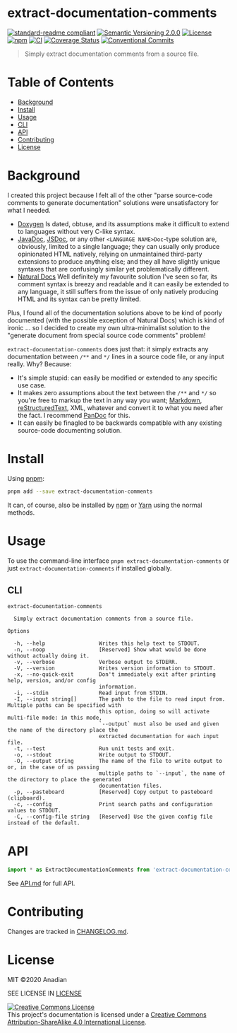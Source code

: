# extract-documentation-comments
[![standard-readme compliant](https://img.shields.io/badge/readme%20style-standard-brightgreen.svg?style=flat-square)](https://github.com/RichardLitt/standard-readme)
[![Semantic Versioning 2.0.0](https://img.shields.io/badge/semver-2.0.0-brightgreen?style=flat-square)](https://semver.org/spec/v2.0.0.html)
[![License](https://img.shields.io/github/license/Anadian/extract-documentation-comments)](https://github.com/Anadian/extract-documentation-comments/LICENSE)
[![npm](https://img.shields.io/npm/v/extract-documentation-comments)](https://www.npmjs.com/package/extract-documentation-comments)
[![CI](https://github.com/Anadian/extract-documentation-comments/workflows/ci/badge.svg)](https://github.com/Anadian/extract-documentation-comments/actions?query=workflow%3Aci)
[![Coverage Status](https://coveralls.io/repos/github/Anadian/extract-documentation-comments/badge.svg?branch=main)](https://coveralls.io/github/Anadian/extract-documentation-comments?branch=main)
[![Conventional Commits](https://img.shields.io/badge/Conventional%20Commits-1.0.0-yellow.svg)](https://conventionalcommits.org)

> Simply extract documentation comments from a source file.
# Table of Contents
- [Background](#Background)
- [Install](#Install)
- [Usage](#Usage)
- [CLI](#CLI)
- [API](#API)
- [Contributing](#Contributing)
- [License](#License)
# Background
I created this project because I felt all of the other "parse source-code comments to generate documentation" solutions were unsatisfactory for what I needed.
- [Doxygen](http://www.doxygen.nl/index.html) Is dated, obtuse, and its assumptions make it difficult to extend to languages without very C-like syntax.
- [JavaDoc](https://docs.oracle.com/javase/1.5.0/docs/tooldocs/solaris/javadoc.html), [JSDoc](https://jsdoc.app/), or any other `<LANGUAGE NAME>Doc`-type solution are, obviously, limited to a single language; they can usually only produce opinionated HTML natively, relying on unmaintained third-party extensions to produce anything else; and they all have slightly unique syntaxes that are confusingly similar yet problematically different.
- [Natural Docs](https://www.naturaldocs.org/) Well definitely my favourite solution I've seen so far, its comment syntax is breezy and readable and it can easily be extended to any language, it still suffers from the issue of only natively producing HTML and its syntax can be pretty limited.

Plus, I found all of the documentation solutions above to be kind of poorly documented (with the possible exception of Natural Docs) which is kind of ironic ... so I decided to create my own ultra-minimalist solution to the "generate document from special source code comments" problem!

`extract-documentation-comments` does just that: it simply extracts any documentation between `/**` and `*/` lines in a source code file, or any input really. Why? Because:
- It's simple stupid: can easily be modified or extended to any specific use case.
- It makes zero assumptions about the text between the `/**` and `*/` so you're free to markup the text in any way you want; [Markdown](https://github.github.com/gfm/), [reStructuredText](https://docutils.sourceforge.io/rst.html), XML, whatever and convert it to what you need after the fact. I recommend [PanDoc](https://pandoc.org/index.html) for this.
- It can easily be finagled to be backwards compatible with any existing source-code documenting solution.
# Install
Using [pnpm](https://pnpm.io/cli/add):
```sh
pnpm add --save extract-documentation-comments
```
It can, of course, also be installed by [npm](https://docs.npmjs.com/cli/v8/commands/npm-install) or [Yarn](https://yarnpkg.com/getting-started/usage) using the normal methods.
# Usage
To use the command-line interface `pnpm extract-documentation-comments` or just `extract-documentation-comments` if installed globally.
## CLI
```
extract-documentation-comments

  Simply extract documentation comments from a source file. 

Options

  -h, --help                 Writes this help text to STDOUT.                                              
  -n, --noop                 [Reserved] Show what would be done without actually doing it.                 
  -v, --verbose              Verbose output to STDERR.                                                     
  -V, --version              Writes version information to STDOUT.                                         
  -x, --no-quick-exit        Don't immediately exit after printing help, version, and/or config            
                             information.                                                                  
  -i, --stdin                Read input from STDIN.                                                        
  -I, --input string[]       The path to the file to read input from. Multiple paths can be specified with 
                             this option, doing so will activate multi-file mode: in this mode,            
                             `--output` must also be used and given the name of the directory place the    
                             extracted documentation for each input file.                                  
  -t, --test                 Run unit tests and exit.                                                      
  -o, --stdout               Write output to STDOUT.                                                       
  -O, --output string        The name of the file to write output to or, in the case of us passing         
                             multiple paths to `--input`, the name of the directory to place the generated 
                             documentation files.                                                          
  -p, --pasteboard           [Reserved] Copy output to pasteboard (clipboard).                             
  -c, --config               Print search paths and configuration values to STDOUT.                        
  -C, --config-file string   [Reserved] Use the given config file instead of the default.                  
```
# API
```js
import * as ExtractDocumentationComments from 'extract-documentation-comments';
```
See [API.md](API.md) for full API.
# Contributing
Changes are tracked in [CHANGELOG.md](CHANGELOG.md).
# License
MIT ©2020 Anadian

SEE LICENSE IN [LICENSE](LICENSE)

[![Creative Commons License](https://i.creativecommons.org/l/by-sa/4.0/88x31.png)](http://creativecommons.org/licenses/by-sa/4.0/)\
This project's documentation is licensed under a [Creative Commons Attribution-ShareAlike 4.0 International License](http://creativecommons.org/licenses/by-sa/4.0/).
